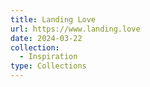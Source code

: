 ```yaml
---
title: Landing Love
url: https://www.landing.love
date: 2024-03-22
collection:
  - Inspiration
type: Collections
---
```

